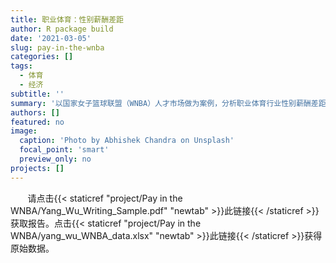 ```yaml
---
title: 职业体育：性别薪酬差距
author: R package build
date: '2021-03-05'
slug: pay-in-the-wnba
categories: []
tags:
  - 体育 
  - 经济
subtitle: ''
summary: '以国家女子篮球联盟（WNBA）人才市场做为案例，分析职业体育行业性别薪酬差距'
authors: []
featured: no
image:
  caption: 'Photo by Abhishek Chandra on Unsplash'
  focal_point: 'smart'
  preview_only: no
projects: []
---
```


&nbsp;&nbsp;&nbsp;&nbsp;&nbsp;&nbsp; 请点击{{< staticref "project/Pay in the WNBA/Yang_Wu_Writing_Sample.pdf" "newtab" >}}此链接{{< /staticref >}}获取报告。点击{{< staticref "project/Pay in the WNBA/yang_wu_WNBA_data.xlsx" "newtab" >}}此链接{{< /staticref >}}获得原始数据。